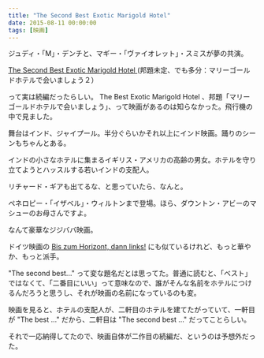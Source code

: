 ```yaml
---
title: "The Second Best Exotic Marigold Hotel"
date: 2015-08-11 00:00:00
tags: [映画]
---
```


ジュディ・「M」・デンチと、マギー・「ヴァイオレット」・スミスが夢の共演。 

  


[ The Second Best Exotic Marigold Hotel ](http://thesecondbestexoticmarigoldhotel.com/) (邦題未定、でも多分：マリーゴールドホテルで会いましょう２） 

  


って実は続編だったらしい。 The Best Exotic Marigold Hotel 、邦題「マリーゴールドホテルで会いましょう」、って映画があるのは知らなかった。飛行機の中で見ました。 

  


舞台はインド、ジャイプール。半分ぐらいかそれ以上にインド映画。踊りのシーンもちゃんとある。 

  


インドの小さなホテルに集まるイギリス・アメリカの高齢の男女。ホテルを守り立てようとハッスルする若いインドの支配人。 

  


リチャード・ギアも出てるな、と思っていたら、なんと。 

  


ペネロピー・「イザベル」・ウィルトンまで登場。ほら、ダウントン・アビーのマシューのお母さんですよ。 

  


なんて豪華なジジババ映画。 

  


ドイツ映画の [Bis zum Horizont, dann links!](/2012/09/01/bis-zum-horizont-dann-links.html) にも似ているけれど、もっと華やか、もっと派手。 

  
"The second best..." って変な題名だとは思ってた。普通に読むと、「ベスト」ではなくて、「二番目にいい」って意味なので、誰がそんな名前をホテルにつけるんだろうと思うし、それが映画の名前になっているのも変。   


映画を見ると、ホテルの支配人が、二軒目のホテルを建てたがっていて、一軒目が "The best ..." だから、二軒目は "The second best ..." だってことらしい。 

  


それで一応納得してたので、映画自体が二作目の続編だ、というのは予想外だった。
